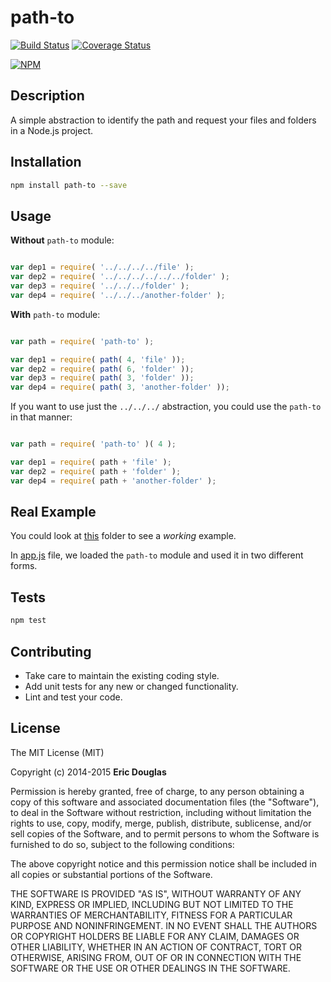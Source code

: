 # path-to

[![Build Status](https://travis-ci.org/thothJS/path-to.svg?branch=master)](https://travis-ci.org/thothJS/path-to)
[![Coverage Status](https://coveralls.io/repos/thothJS/path-to/badge.png)](https://coveralls.io/r/thothJS/path-to)

[![NPM](https://nodei.co/npm/path-to.png?downloads=true&downloadRank=true&stars=true)](https://nodei.co/npm/path-to/)

## Description

A simple abstraction to identify the path and request your files and folders in a Node.js project.

## Installation

```sh
npm install path-to --save
```

## Usage

**Without** `path-to` module:

```js

var dep1 = require( '../../../../file' );
var dep2 = require( '../../../../../../folder' );
var dep3 = require( '../../../folder' );
var dep4 = require( '../../../another-folder' );

```

**With** `path-to` module:

```js

var path = require( 'path-to' );

var dep1 = require( path( 4, 'file' ));
var dep2 = require( path( 6, 'folder' ));
var dep3 = require( path( 3, 'folder' ));
var dep4 = require( path( 3, 'another-folder' ));

```

If you want to use just the `../../../` abstraction, you could use the `path-to` in that manner:

```js

var path = require( 'path-to' )( 4 );

var dep1 = require( path + 'file' );
var dep2 = require( path + 'folder' );
var dep4 = require( path + 'another-folder' );

```

## Real Example

You could look at [this](https://github.com/ericdouglas/labs/tree/master/nodejs/practice/006) folder to see a *working* example.

In [app.js](https://github.com/ericdouglas/labs/blob/master/nodejs/practice/006/some/folder/here/app.js) file, we loaded the `path-to` module and used it in two different forms.

## Tests

```sh
npm test
```

## Contributing

* Take care to maintain the existing coding style.
* Add unit tests for any new or changed functionality. 
* Lint and test your code.

## License

The MIT License (MIT)

Copyright (c) 2014-2015 **Eric Douglas**

Permission is hereby granted, free of charge, to any person obtaining a copy
of this software and associated documentation files (the "Software"), to deal
in the Software without restriction, including without limitation the rights
to use, copy, modify, merge, publish, distribute, sublicense, and/or sell
copies of the Software, and to permit persons to whom the Software is
furnished to do so, subject to the following conditions:

The above copyright notice and this permission notice shall be included in
all copies or substantial portions of the Software.

THE SOFTWARE IS PROVIDED "AS IS", WITHOUT WARRANTY OF ANY KIND, EXPRESS OR
IMPLIED, INCLUDING BUT NOT LIMITED TO THE WARRANTIES OF MERCHANTABILITY,
FITNESS FOR A PARTICULAR PURPOSE AND NONINFRINGEMENT. IN NO EVENT SHALL THE
AUTHORS OR COPYRIGHT HOLDERS BE LIABLE FOR ANY CLAIM, DAMAGES OR OTHER
LIABILITY, WHETHER IN AN ACTION OF CONTRACT, TORT OR OTHERWISE, ARISING FROM,
OUT OF OR IN CONNECTION WITH THE SOFTWARE OR THE USE OR OTHER DEALINGS IN
THE SOFTWARE.